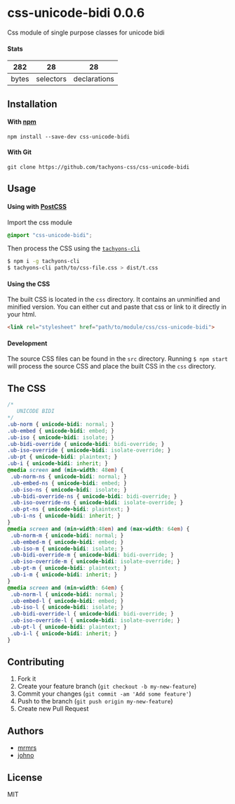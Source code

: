 # css-unicode-bidi 0.0.6

Css module of single purpose classes for unicode bidi

#### Stats

282 | 28 | 28
---|---|---
bytes | selectors | declarations

## Installation

#### With [npm](https://npmjs.com)

```
npm install --save-dev css-unicode-bidi
```

#### With Git

```
git clone https://github.com/tachyons-css/css-unicode-bidi
```

## Usage

#### Using with [PostCSS](https://github.com/postcss/postcss)

Import the css module

```css
@import "css-unicode-bidi";
```

Then process the CSS using the [`tachyons-cli`](https://github.com/tachyons-css/tachyons-cli)

```sh
$ npm i -g tachyons-cli
$ tachyons-cli path/to/css-file.css > dist/t.css
```

#### Using the CSS

The built CSS is located in the `css` directory. It contains an unminified and minified version.
You can either cut and paste that css or link to it directly in your html.

```html
<link rel="stylesheet" href="path/to/module/css/css-unicode-bidi">
```

#### Development

The source CSS files can be found in the `src` directory.
Running `$ npm start` will process the source CSS and place the built CSS in the `css` directory.

## The CSS

```css
/*
   UNICODE BIDI
*/
.ub-norm { unicode-bidi: normal; }
.ub-embed { unicode-bidi: embed; }
.ub-iso { unicode-bidi: isolate; }
.ub-bidi-override { unicode-bidi: bidi-override; }
.ub-iso-override { unicode-bidi: isolate-override; }
.ub-pt { unicode-bidi: plaintext; }
.ub-i { unicode-bidi: inherit; }
@media screen and (min-width: 48em) {
 .ub-norm-ns { unicode-bidi: normal; }
 .ub-embed-ns { unicode-bidi: embed; }
 .ub-iso-ns { unicode-bidi: isolate; }
 .ub-bidi-override-ns { unicode-bidi: bidi-override; }
 .ub-iso-override-ns { unicode-bidi: isolate-override; }
 .ub-pt-ns { unicode-bidi: plaintext; }
 .ub-i-ns { unicode-bidi: inherit; }
}
@media screen and (min-width:48em) and (max-width: 64em) {
 .ub-norm-m { unicode-bidi: normal; }
 .ub-embed-m { unicode-bidi: embed; }
 .ub-iso-m { unicode-bidi: isolate; }
 .ub-bidi-override-m { unicode-bidi: bidi-override; }
 .ub-iso-override-m { unicode-bidi: isolate-override; }
 .ub-pt-m { unicode-bidi: plaintext; }
 .ub-i-m { unicode-bidi: inherit; }
}
@media screen and (min-width: 64em) {
 .ub-norm-l { unicode-bidi: normal; }
 .ub-embed-l { unicode-bidi: embed; }
 .ub-iso-l { unicode-bidi: isolate; }
 .ub-bidi-override-l { unicode-bidi: bidi-override; }
 .ub-iso-override-l { unicode-bidi: isolate-override; }
 .ub-pt-l { unicode-bidi: plaintext; }
 .ub-i-l { unicode-bidi: inherit; }
}
```

## Contributing

1. Fork it
2. Create your feature branch (`git checkout -b my-new-feature`)
3. Commit your changes (`git commit -am 'Add some feature'`)
4. Push to the branch (`git push origin my-new-feature`)
5. Create new Pull Request

## Authors

* [mrmrs](http://mrmrs.io)
* [johno](http://johnotander.com)

## License

MIT

